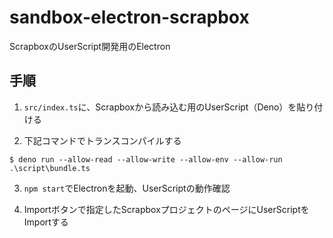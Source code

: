 # sandbox-electron-scrapbox

ScrapboxのUserScript開発用のElectron

## 手順

1. `src/index.ts`に、Scrapboxから読み込む用のUserScript（Deno）を貼り付ける

2. 下記コマンドでトランスコンパイルする

```
$ deno run --allow-read --allow-write --allow-env --allow-run  .\script\bundle.ts
```

3. `npm start`でElectronを起動、UserScriptの動作確認

4. Importボタンで指定したScrapboxプロジェクトのページにUserScriptをImportする
